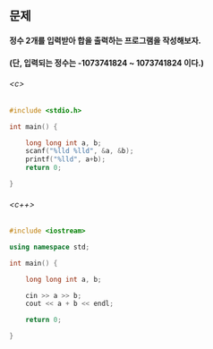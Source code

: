 
## 문제
#### 정수 2개를 입력받아 합을 출력하는 프로그램을 작성해보자.
#### (단, 입력되는 정수는 -1073741824 ~ 1073741824 이다.)

###### \<c\>
```c
#include <stdio.h>

int main() {

	long long int a, b;
	scanf("%lld %lld", &a, &b);
	printf("%lld", a+b);
	return 0;

}
```

###### \<c++\>
```c++
#include <iostream>

using namespace std;

int main() {

	long long int a, b;

	cin >> a >> b;
	cout << a + b << endl;

	return 0;

}
```

